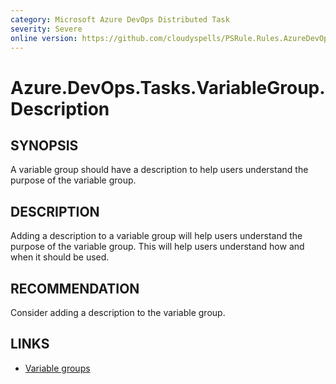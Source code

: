 ```yaml
---
category: Microsoft Azure DevOps Distributed Task
severity: Severe
online version: https://github.com/cloudyspells/PSRule.Rules.AzureDevOps/blob/main/src/PSRule.Rules.AzureDevOps/en-US/Azure.DevOps.Tasks.VariableGroup.Description.md
---
```


# Azure.DevOps.Tasks.VariableGroup.Description

## SYNOPSIS

A variable group should have a description to help users understand the
purpose of the variable group.

## DESCRIPTION

Adding a description to a variable group will help users understand the
purpose of the variable group. This will help users understand how and when
it should be used.

## RECOMMENDATION

Consider adding a description to the variable group.

## LINKS

- [Variable groups](https://learn.microsoft.com/en-us/azure/devops/pipelines/library/variable-groups?view=azure-devops&tabs=yaml)
